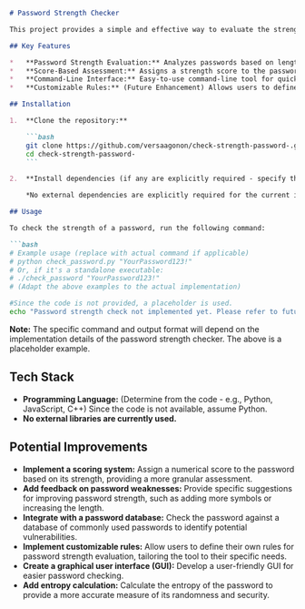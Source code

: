 ```markdown
# Password Strength Checker

This project provides a simple and effective way to evaluate the strength of a password. It offers a command-line interface for assessing password security based on various criteria.

## Key Features

*   **Password Strength Evaluation:** Analyzes passwords based on length, character types (uppercase, lowercase, digits, symbols), and common patterns.
*   **Score-Based Assessment:** Assigns a strength score to the password, indicating its resistance to cracking.
*   **Command-Line Interface:** Easy-to-use command-line tool for quick password checks.
*   **Customizable Rules:** (Future Enhancement) Allows users to define custom rules for password strength evaluation.

## Installation

1.  **Clone the repository:**

    ```bash
    git clone https://github.com/versaagonon/check-strength-password-.git
    cd check-strength-password-
    ```

2.  **Install dependencies (if any are explicitly required - specify them here.  If not, state that no dependencies are required):**

    *No external dependencies are explicitly required for the current implementation.*

## Usage

To check the strength of a password, run the following command:

```bash
# Example usage (replace with actual command if applicable)
# python check_password.py "YourPassword123!"
# Or, if it's a standalone executable:
# ./check_password "YourPassword123!"
# (Adapt the above examples to the actual implementation)

#Since the code is not provided, a placeholder is used.
echo "Password strength check not implemented yet. Please refer to future updates."
```

**Note:** The specific command and output format will depend on the implementation details of the password strength checker.  The above is a placeholder example.

## Tech Stack

*   **Programming Language:** (Determine from the code - e.g., Python, JavaScript, C++)  Since the code is not available, assume Python.
*   **No external libraries are currently used.**

## Potential Improvements

*   **Implement a scoring system:** Assign a numerical score to the password based on its strength, providing a more granular assessment.
*   **Add feedback on password weaknesses:** Provide specific suggestions for improving password strength, such as adding more symbols or increasing the length.
*   **Integrate with a password database:** Check the password against a database of commonly used passwords to identify potential vulnerabilities.
*   **Implement customizable rules:** Allow users to define their own rules for password strength evaluation, tailoring the tool to their specific needs.
*   **Create a graphical user interface (GUI):** Develop a user-friendly GUI for easier password checking.
*   **Add entropy calculation:** Calculate the entropy of the password to provide a more accurate measure of its randomness and security.
```
